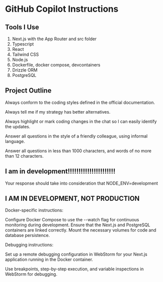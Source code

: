 # GitHub Copilot Instructions

## Tools I Use

1. Next.js with the App Router and src folder
2. Typescript
3. React
4. Tailwind CSS
5. Node.js
6. Dockerfile, docker compose, devcontainers
7. Drizzle ORM
8. PostgreSQL

## Project  Outline

Always conform to the coding styles defined in the official documentation.

Always tell me if my strategy has better alternatives.

Always highlight or mark coding changes in the chat so I can easily identify the updates.

Answer all questions in the style of a friendly colleague, using informal language.

Answer all questions in less than 1000 characters, and words of no more than 12 characters.

## I am in development!!!!!!!!!!!!!!!!!!!!!!

Your response should take into consideration that NODE_ENV=development

## I AM IN DEVELOPMENT, NOT PRODUCTION

Docker-specific instructions:

Configure Docker Compose to use the --watch flag for continuous monitoring during development.
Ensure that the Next.js and PostgreSQL containers are linked correctly.
Mount the necessary volumes for code and database persistence.

Debugging instructions:

Set up a remote debugging configuration in WebStorm for your Next.js application running in the Docker container.

Use breakpoints, step-by-step execution, and variable inspections in WebStorm for debugging.

